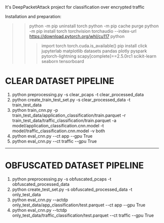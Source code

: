 It's DeepPacketAttack project for classification over encrypted traffic 

Installation and preparation:

>> python -m pip uninstall torch
>> python -m pip cache purge
>> python -m pip install torch torchvision torchaudio --index-url https://download.pytorch.org/whl/cu117
>> python
   >>> import torch
   >>> torch.cuda.is_available()
>> pip install click jupyterlab matplotlib datasets pandas plotly pyspark pytorch-lightning scapy[complete]==2.5.0rc1 scikit-learn seaborn tensorboard


# CLEAR DATASET PIPELINE
1. python preprocessing.py -s clear_pcaps -t clear_processed_data
2. python create_train_test_set.py -s clear_processed_data -t train_test_data
4. python train_cnn.py -p train_test_data/application_classification/train.parquet -r train_test_data/traffic_classification/train.parquet -a model/application_classification.cnn.model -t model/traffic_classification.cnn.model -v both
5. python eval_cnn.py --ct app --gpu True
6. python eval_cnn.py --ct traffic --gpu True
---------------------------------------------------------
# OBFUSCATED DATASET PIPELINE
1. python preprocessing.py -s obfuscated_pcaps -t obfuscated_processed_data
2. python create_test_set.py -s obfuscated_processed_data -t only_test_data
3. python eval_cnn.py --actdp only_test_data/app_classification/test.parquet --ct app --gpu True
4. python eval_cnn.py --tctdp only_test_data/traffic_classification/test.parquet --ct traffic --gpu True
